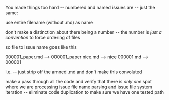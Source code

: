 You made things too hard -- numbered and named issues are -- just the same:

use entire filename (without .md) as name

don't make a distinction about there being a number -- the number is *just a convention* to force ordering of files

so file to issue name goes like this

000001_paper.md --> 000001_paper
nice.md --> nice
000001.md --> 000001

i.e. -- just strip off the amned .md and don't make this convoluted


make a pass through all the code and verify that there is *only one* spot where we are processing issue file name parsing and issue file system iteration -- eliminate code duplication to make sure we have one tested path